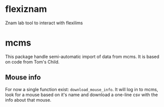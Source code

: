 # flexiznam
Znam lab tool to interact with flexilims


# mcms

This package handle semi-automatic import of data from mcms. It is based on code from Tom's Child.

## Mouse info

For now a single function exist: `download_mouse_info`. It will log in to mcms, look for a mouse based on it's name and download a one-line csv with the info about that mouse.
